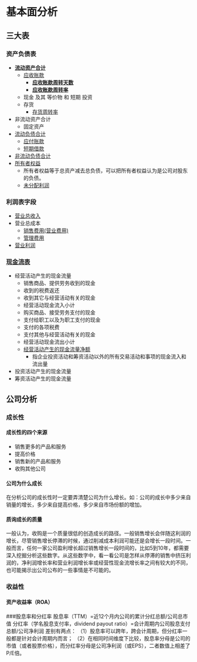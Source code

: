 # 基本面分析

## 三大表

### 资产负债表

* [**流动资产合计**](http://wiki.mbalib.com/wiki/%E6%B5%81%E5%8A%A8%E8%B5%84%E4%BA%A7%E5%90%88%E8%AE%A1)
  * [应收账款](http://wiki.mbalib.com/wiki/%E5%BA%94%E6%94%B6%E8%B4%A6%E6%AC%BE)
    * [**应收账款周转天数**](http://wiki.mbalib.com/wiki/%E5%BA%94%E6%94%B6%E8%B4%A6%E6%AC%BE%E5%91%A8%E8%BD%AC%E5%A4%A9%E6%95%B0)
    * [**应收账款周转率**](http://wiki.mbalib.com/wiki/%E5%BA%94%E6%94%B6%E8%B4%A6%E6%AC%BE%E5%91%A8%E8%BD%AC%E7%8E%87)
  * 现金 及其 等价物 和 短期 投资
  * 存货
    * [存货周转率](http://wiki.mbalib.com/wiki/%E5%AD%98%E8%B4%A7%E5%91%A8%E8%BD%AC%E7%8E%87)
* 非流动资产合计
  * 固定资产
* [流动负债合计](http://wiki.mbalib.com/wiki/%E6%B5%81%E5%8A%A8%E8%B4%9F%E5%80%BA%E5%90%88%E8%AE%A1)
  * [应付账款](http://wiki.mbalib.com/wiki/%E5%BA%94%E4%BB%98%E5%B8%90%E6%AC%BE)
  * [短期借款](http://wiki.mbalib.com/wiki/%E7%9F%AD%E6%9C%9F%E5%80%9F%E6%AC%BE)
* [非流动负债合计](http://wiki.mbalib.com/wiki/%E9%9D%9E%E6%B5%81%E5%8A%A8%E8%B4%9F%E5%80%BA)
* [所有者权益](https://baike.baidu.com/item/%E6%89%80%E6%9C%89%E8%80%85%E6%9D%83%E7%9B%8A%E5%90%88%E8%AE%A1?fr=aladdin)
  * 所有者权益等于总资产减去总负债，可以把所有者权益认为是公司对股东的负债。
  * [未分配利润](https://baike.baidu.com/item/%E6%9C%AA%E5%88%86%E9%85%8D%E5%88%A9%E6%B6%A6)

### 利润表字段

* [营业总收入](http://wiki.mbalib.com/zh-tw/%E8%90%A5%E4%B8%9A%E6%94%B6%E5%85%A5)
* 营业总成本
  * [销售费用\(营业费用\)](http://wiki.mbalib.com/wiki/%E9%94%80%E5%94%AE%E8%B4%B9%E7%94%A8)
  * [管理费用](http://wiki.mbalib.com/wiki/%E7%AE%A1%E7%90%86%E8%B4%B9%E7%94%A8)
* [营业利润](http://wiki.mbalib.com/wiki/%E8%90%A5%E4%B8%9A%E5%88%A9%E6%B6%A6)

### [现金流表](http://wiki.mbalib.com/wiki/现金流量表)

* 经营活动产生的现金流量
  * 销售商品、提供劳务收到的现金
  * 收到的税费返还
  * 收到其它与经营活动有关的现金
  * 经营活动现金流入小计
  * 购买商品、接受劳务支付的现金
  * 支付给职工以及为职工支付的现金
  * 支付的各项税费
  * 支付其他与经营活动有关的现金
  * 经营活动现金流出小计
  * [经营活动产生的现金流量净额](http://wiki.mbalib.com/wiki/%E7%BB%8F%E8%90%A5%E4%B8%9A%E5%8A%A1%E7%8E%B0%E9%87%91%E6%B5%81%E9%87%8F)
    * 指企业投资活动和筹资活动以外的所有交易活动和事项的现金流入和流出量
* 投资活动产生的现金流量
* 筹资活动产生的现金流量

## 公司分析

### 成长性

#### 成长性的四个来源

* 销售更多的产品和服务
* 提高价格
* 销售新的产品和服务
* 收购其他公司

#### 公司为什么成长

在分析公司的成长性时一定要弄清楚公司为什么增长。如：公司的成长中多少来自销量的增长，多少来自提高价格，多少来自市场份额的增加。

#### 质询成长的质量

一般认为，收购是一个质量很低的创造成长的路径。一般销售增长会伴随这利润的增长，尽管销售增长停滞的时候，通过削减成本利润可能还是会增长一段时间。一般而言，任何一家公司盈利增长超过销售增长一段时间的，比如5到10年，都需要深入挖掘分析这些数字。从这些数字中，看一看公司是怎样从停滞的销售中挤压利润的，净利润增长率和营业利润增长率或经营性现金流增长率之间有较大的不同，也可能揭示出公司公布的一些事情是不可能的。

### 收益性

#### 资产收益率（ROA）





###股息率和分红率
股息率（TTM）=近12个月内公司的累计分红总额/公司总市值
分红率（学名股息支付率，dividend payout ratio）=会计周期内公司股息支付总额/公司净利润
差别有两点：
（1）股息率可以跨年，跨会计周期，但分红率一般都是针对会计周期内而言；
（2）在相同时间维度下比较，股息率分母是公司的市值（或者股票价格），而分红率分母是公司净利润（或EPS），二者数值上相差了P/E倍。
